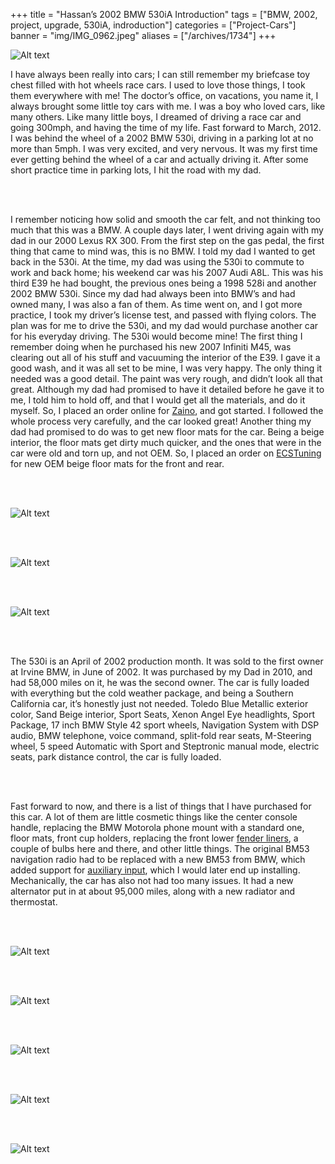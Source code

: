 +++
title = "Hassan’s 2002 BMW 530iA Introduction"
tags = ["BMW, 2002, project, upgrade, 530iA, indroduction"]
categories = ["Project-Cars"]
banner = "img/IMG_0962.jpeg"
aliases = ["/archives/1734"]
+++

![Alt text](https://e39source.com/wp-content/uploads/2020/04/IMG_0962.jpg)

I have always been really into cars; I can still remember my briefcase toy chest filled with hot wheels race cars. I used to love those things, I took them everywhere with me! The doctor’s office, on vacations, you name it, I always brought some little toy cars with me. I was a boy who loved cars, like many others. Like many little boys, I dreamed of driving a race car and going 300mph, and having the time of my life. Fast forward to March, 2012. I was behind the wheel of a 2002 BMW 530i, driving in a parking lot at no more than 5mph. I was very excited, and very nervous. It was my first time ever getting behind the wheel of a car and actually driving it. After some short practice time in parking lots, I hit the road with my dad.

&nbsp;<br/><br/>

I remember noticing how solid and smooth the car felt, and not thinking too much that this was a BMW. A couple days later, I went driving again with my dad in our 2000 Lexus RX 300. From the first step on the gas pedal, the first thing that came to mind was, this is no BMW. I told my dad I wanted to get back in the 530i. At the time, my dad was using the 530i to commute to work and back home; his weekend car was his 2007 Audi A8L. This was his third E39 he had bought, the previous ones being a 1998 528i and another 2002 BMW 530i. Since my dad had always been into BMW’s and had owned many, I was also a fan of them. As time went on, and I got more practice, I took my driver’s license test, and passed with flying colors. The plan was for me to drive the 530i, and my dad would purchase another car for his everyday driving. The 530i would become mine! The first thing I remember doing when he purchased his new 2007 Infiniti M45, was clearing out all of his stuff and vacuuming the interior of the E39. I gave it a good wash, and it was all set to be mine, I was very happy. The only thing it needed was a good detail. The paint was very rough, and didn’t look all that great. Although my dad had promised to have it detailed before he gave it to me, I told him to hold off, and that I would get all the materials, and do it myself. So, I placed an order online for [Zaino](http://www.zainostore.com/Merchant2/merchant.mvc), and got started. I followed the whole process very carefully, and the car looked great! Another thing my dad had promised to do was to get new floor mats for the car. Being a beige interior, the floor mats get dirty much quicker, and the ones that were in the car were old and torn up, and not OEM. So, I placed an order on [ECSTuning](https://bit.ly/2MPZSB3) for new OEM beige floor mats for the front and rear.

&nbsp;<br/><br/>

![Alt text](https://e39source.com/wp-content/uploads/2020/04/IMG_1582_2.jpg)

&nbsp;<br/><br/>

![Alt text](https://e39source.com/wp-content/uploads/2020/04/IMG_2938.jpg)

&nbsp;<br/><br/>

![Alt text](https://e39source.com/wp-content/uploads/2020/04/IMG_1584_2.jpg)

&nbsp;<br/><br/>

The 530i is an April of 2002 production month. It was sold to the first owner at Irvine BMW, in June of 2002. It was purchased by my Dad in 2010, and had 58,000 miles on it, he was the second owner. The car is fully loaded with everything but the cold weather package, and being a Southern California car, it’s honestly just not needed. Toledo Blue Metallic exterior color, Sand Beige interior, Sport Seats, Xenon Angel Eye headlights, Sport Package, 17 inch BMW Style 42 sport wheels, Navigation System with DSP audio, BMW telephone, voice command, split-fold rear seats, M-Steering wheel, 5 speed Automatic with Sport and Steptronic manual mode, electric seats, park distance control, the car is fully loaded.

&nbsp;<br/><br/>

Fast forward to now, and there is a list of things that I have purchased for this car. A lot of them are little cosmetic things like the center console handle, replacing the BMW Motorola phone mount with a standard one, floor mats, front cup holders, replacing the front lower [fender liners](https://www.youtube.com/watch?v=FAB6SLPYYds), a couple of bulbs here and there, and other little things. The original BM53 navigation radio had to be replaced with a new BM53 from BMW, which added support for [auxiliary input](https://www.youtube.com/watch?v=Si20AiWyK1Q), which I would later end up installing. Mechanically, the car has also not had too many issues. It had a new alternator put in at about 95,000 miles, along with a new radiator and thermostat.

&nbsp;<br/><br/>

![Alt text](https://e39source.com/wp-content/uploads/2014/02/IMG_4013.jpg)

&nbsp;<br/><br/>

![Alt text](https://e39source.com/wp-content/uploads/2014/02/IMG_4012.jpg)

&nbsp;<br/><br/>

![Alt text](https://e39source.com/wp-content/uploads/2014/02/IMG_4015.jpg)

&nbsp;<br/><br/>

![Alt text](https://e39source.com/wp-content/uploads/2014/02/IMG_4016.jpg)

&nbsp;<br/><br/>

![Alt text](https://e39source.com/wp-content/uploads/2014/02/IMG_4017.jpg)

&nbsp;<br/><br/>